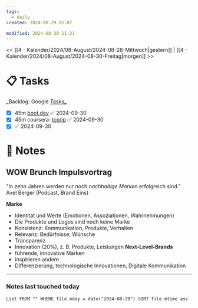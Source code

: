 ```yaml
---
tags:
  - daily
created: 2024-08-29 01:07

modified: 2024-08-30 11:21
---
```

<< [[4 - Kalender/2024/08-August/2024-08-28-Mittwoch|gestern]]  | [[4 - Kalender/2024/08-August/2024-08-30-Freitag|morgen]] >>

# 📋 Tasks
_Backlog: Google [Tasks_](https://calendar.google.com/calendar/u/0/r/tasks)

- [x] 45m [boot.dev](https://www.boot.dev/lessons/c7dd962f-9a2d-4228-80b1-840cc3aca886) ✅ 2024-09-30
- [x] 45m coursera: [tcp/ip](https://www.coursera.org/learn/tcpip/lecture/vGioy/1-2-automatic-internet-setup-using-dhcp) ✅ 2024-09-30
- [x]  ✅ 2024-09-30

# 📝 Notes

## WOW Brunch Impulsvortrag

"In zehn Jahren werden nur noch *nachhaltige Marken* erfolgreich sind." Axel Berger (Podcast, Brand Eins)

**Marke**
- Identität und Werte (Emotionen, Assoziationen, Wahrnehmungen)
- Die Produkte und Logos sind noch keine Marke
- Konsistenz: Kommunikation, Produkte, Verhalten 
- Relevanz: Bedürfnisse, Wünsche 
- Transparenz
- Innovation (20%), z. B. Produkte, Leistungen 
**Next-Level-Brands**
- führende, innovative Marken
- inspirieren andere
- Differenzierung, technologische Innovationen, Digitale Kommunikation 

---
### Notes last touched today
```dataview
List FROM "" WHERE file.mday = date("2024-08-29") SORT file.mtime asc
```